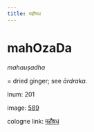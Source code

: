 ```yaml
---
title: महौषध
---
```


# mahOzaDa

<i>mahauṣadha</i>  <div n="P" />= dried ginger; see <i>ārdraka.</i>

lnum: 201

image: [589](https://www.sanskrit-lexicon.uni-koeln.de/scans/csl-apidev/servepdf.php?dict=snp&page=589)

cologne link: [महौषध](https://sanskrit-lexicon.uni-koeln.de/scans/csl-apidev/getword.php?dict=snp&key=महौषध)

